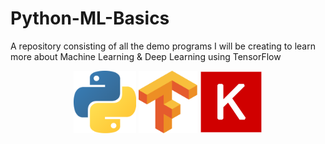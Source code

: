# Python-ML-Basics
A repository consisting of all the demo programs I will be creating to learn more about Machine Learning &amp; Deep Learning using TensorFlow
<p align="center">
  <img src="assets/PythonLogo.png" width="100">
  <img src="assets/TensorflowLogo.png" height="100">
  <img src="assets/KerasLogo.jpg" height="100">
<p>
